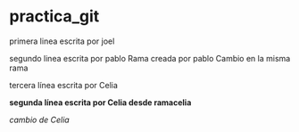 # practica_git


primera linea escrita por joel 

segundo linea escrita por pablo 
Rama creada por pablo 
Cambio en la misma rama 

tercera línea escrita por Celia

**segunda línea escrita por Celia desde ramacelia**






*cambio de Celia*
